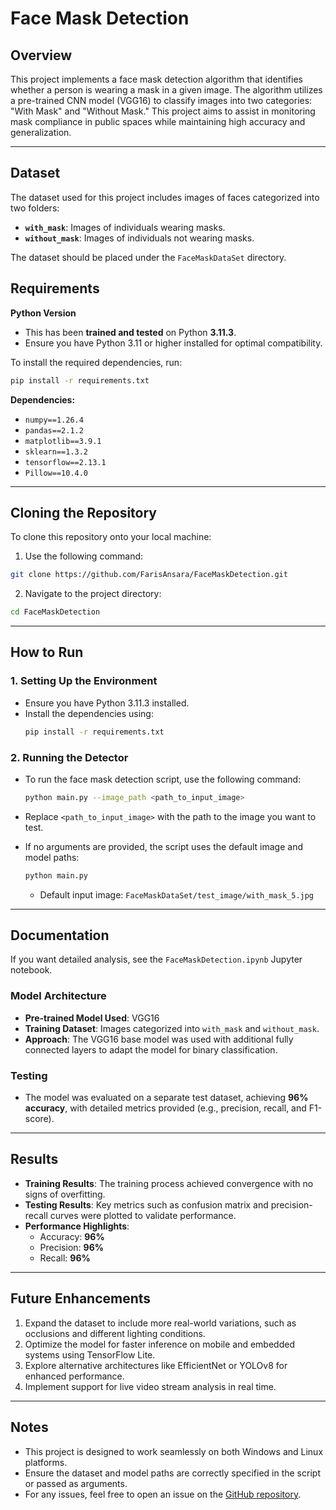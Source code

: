 # Face Mask Detection

## Overview
This project implements a face mask detection algorithm that identifies whether a person is wearing a mask in a given image. The algorithm utilizes a pre-trained CNN model (VGG16) to classify images into two categories: "With Mask" and "Without Mask." This project aims to assist in monitoring mask compliance in public spaces while maintaining high accuracy and generalization.

---

## Dataset
The dataset used for this project includes images of faces categorized into two folders:  
- **`with_mask`**: Images of individuals wearing masks.  
- **`without_mask`**: Images of individuals not wearing masks.

The dataset should be placed under the `FaceMaskDataSet` directory.

## Requirements
**Python Version**
  - This has been **trained and tested** on Python  **3.11.3**.
  - Ensure you have Python 3.11 or higher installed for optimal compatibility.

To install the required dependencies, run:
```bash
pip install -r requirements.txt
```

**Dependencies:**
- `numpy==1.26.4`
- `pandas==2.1.2`
- `matplotlib==3.9.1`
- `sklearn==1.3.2`
- `tensorflow==2.13.1`
- `Pillow==10.4.0`

---

## Cloning the Repository
To clone this repository onto your local machine:
1. Use the following command:
```bash
git clone https://github.com/FarisAnsara/FaceMaskDetection.git
```
2. Navigate to the project directory:
```bash
cd FaceMaskDetection
```

---

## How to Run
### 1. **Setting Up the Environment**
   - Ensure you have Python 3.11.3 installed.
   - Install the dependencies using:
     ```bash
     pip install -r requirements.txt
     ```

### 2. **Running the Detector**
   - To run the face mask detection script, use the following command:
     ```bash
     python main.py --image_path <path_to_input_image>
     ```
   - Replace `<path_to_input_image>` with the path to the image you want to test.

   - If no arguments are provided, the script uses the default image and model paths:
     ```bash
     python main.py
     ```
     - Default input image: `FaceMaskDataSet/test_image/with_mask_5.jpg`

---

## Documentation
If you want detailed analysis, see the `FaceMaskDetection.ipynb` Jupyter notebook.
### **Model Architecture**
- **Pre-trained Model Used**: VGG16  
- **Training Dataset**: Images categorized into `with_mask` and `without_mask`.  
- **Approach**: The VGG16 base model was used with additional fully connected layers to adapt the model for binary classification.

### **Testing**
- The model was evaluated on a separate test dataset, achieving **96% accuracy**, with detailed metrics provided (e.g., precision, recall, and F1-score).

---

## Results
- **Training Results**: The training process achieved convergence with no signs of overfitting.
- **Testing Results**: Key metrics such as confusion matrix and precision-recall curves were plotted to validate performance.  
- **Performance Highlights**:
  - Accuracy: **96%**
  - Precision: **96%**
  - Recall: **96%**


---

## Future Enhancements
1. Expand the dataset to include more real-world variations, such as occlusions and different lighting conditions.
2. Optimize the model for faster inference on mobile and embedded systems using TensorFlow Lite.
3. Explore alternative architectures like EfficientNet or YOLOv8 for enhanced performance.
4. Implement support for live video stream analysis in real time.

---

## Notes
- This project is designed to work seamlessly on both Windows and Linux platforms.
- Ensure the dataset and model paths are correctly specified in the script or passed as arguments.
- For any issues, feel free to open an issue on the [GitHub repository](https://github.com/FarisAnsara/FaceMaskDetection).

